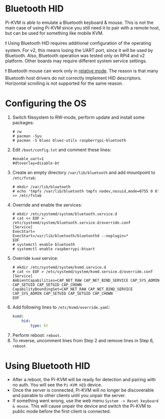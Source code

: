 # Bluetooth HID
Pi-KVM is able to emulate a Bluetooth keyboard & mouse.
This is not the main case of using Pi-KVM since you still need it to pair with a remote host, but can be used for something like mobile KVM.

:exclamation: Using Bluetooth HID requires additional configuration of the operating system. For v2, this means losing the UART port,
since it will be used by Bluetooth. Also, Bluetooth operation was tested only on RPi4 and v2 platform. Other boards may require different system service settings.

:exclamation: Bluetooth mouse can work only in [relative mode](mouse.md). The reason is that many Bluetooth host drivers do not correctly implement HID descriptors. Horizontal scrolling is not supported for the same reason.

# Configuring the OS
1. Switch filesystem to RW-mode, perform update and install some packages:
    ```
    # rw
    # pacman -Syu
    # pacman -S bluez bluez-utils raspberrypi-bluetooth
    ```
2. Edit `/boot/config.txt` and comment these lines:
    ```
    #enable_uart=1
    #dtoverlay=disable-bt
    ```
3. Create an empty directory `/var/lib/bluetooth` and add mountpoint to `/etc/fstab`:
    ```
    # mkdir /var/lib/bluetooth
    # echo 'tmpfs /var/lib/bluetooth tmpfs nodev,nosuid,mode=0755 0 0' >> /etc/fstab
    ```
4. Override and enable the services:
    ```
    # mkdir /etc/systemd/system/bluetooth.service.d
    # cat << EOF > /etc/systemd/system/bluetooth.service.d/override.conf
    [Service]
    ExecStart=
    ExecStart=/usr/lib/bluetooth/bluetoothd --noplugin=*
    EOF
    # systemctl enable bluetooth
    # systemctl enable raspberrypi-btuart
    ```
5. Override `kvmd` service:
    ```
    # mkdir /etc/systemd/system/kvmd.service.d
    # cat << EOF > /etc/systemd/system/kvmd.service.d/override.conf
    [Service]
    AmbientCapabilities=CAP_NET_RAW CAP_NET_BIND_SERVICE CAP_SYS_ADMIN CAP_SETUID CAP_SETGID CAP_CHOWN
    CapabilityBoundingSet=CAP_NET_RAW CAP_NET_BIND_SERVICE CAP_SYS_ADMIN CAP_SETUID CAP_SETGID CAP_CHOWN
    EOF
    ```
6. Add following lines to `/etc/kvmd/override.yaml`:
    ```yaml
    kvmd:
        hid:
            type: bt
    ```
7. Perform reboot: `reboot`.
8. To reverse, uncomment lines from Step 2 and remove lines in Step 6, ```reboot```

# Using Bluetooth HID
* After a reboot, the Pi-KVM will be ready for detection and pairing with no auth. You will see the `Pi-KVM HID` device.
* Once the server is connected, Pi-KVM will no longer be discoverable and pairable to other clients until you unpair the server.
* If something went wrong, use the web menu `System -> Reset keyboard & mouse`. This will cause unpair the device and switch the Pi-KVM to public mode before the first client is connected.
